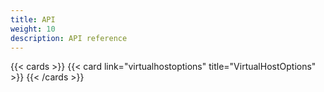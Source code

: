```yaml
---
title: API 
weight: 10
description: API reference
---
```


{{< cards >}}
  {{< card link="virtualhostoptions" title="VirtualHostOptions" >}}
{{< /cards >}}
